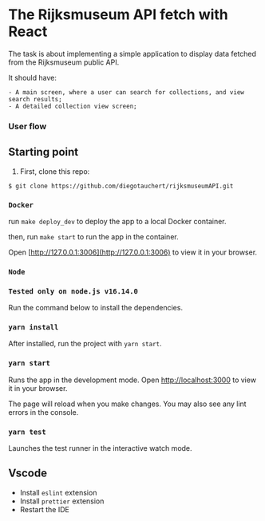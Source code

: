 # The Rijksmuseum API fetch with React

The task is about implementing a simple application to display data fetched from the Rijksmuseum public API.

It should have:

    - A main screen, where a user can search for collections, and view search results;
    - A detailed collection view screen;

### User flow

## Starting point

1. First, clone this repo:

```console
$ git clone https://github.com/diegotauchert/rijksmuseumAPI.git

```

### `Docker`

run `make deploy_dev` to deploy the app to a local Docker container.

then, run `make start` to run the app in the container.

Open [http://127.0.0.1:3006](http://127.0.0.1:3006) to view it in your browser.

### `Node`

### ` Tested only on node.js v16.14.0 `

Run the command below to install the dependencies.

### `yarn install`

After installed, run the project with `yarn start`.

### `yarn start`

Runs the app in the development mode.
Open [http://localhost:3000](http://localhost:3000) to view it in your browser.

The page will reload when you make changes.
You may also see any lint errors in the console.

### `yarn test`

Launches the test runner in the interactive watch mode.

## Vscode

- Install `eslint` extension
- Install `prettier` extension
- Restart the IDE